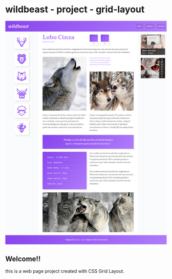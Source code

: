 # wildbeast - project - grid-layout

![Conclusion Project - Front End Course - Grid Layout](./img/wildbeastpage.png)

## Welcome!!

this is a web page project created with CSS Grid Layout.
